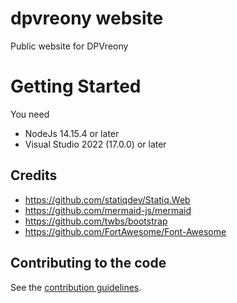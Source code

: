# dpvreony website
Public website for DPVreony

# Getting Started

You need

* NodeJs 14.15.4 or later
* Visual Studio 2022 (17.0.0) or later

## Credits

* https://github.com/statiqdev/Statiq.Web
* https://github.com/mermaid-js/mermaid
* https://github.com/twbs/bootstrap
* https://github.com/FortAwesome/Font-Awesome

## Contributing to the code

See the [contribution guidelines](CONTRIBUTING.md).
